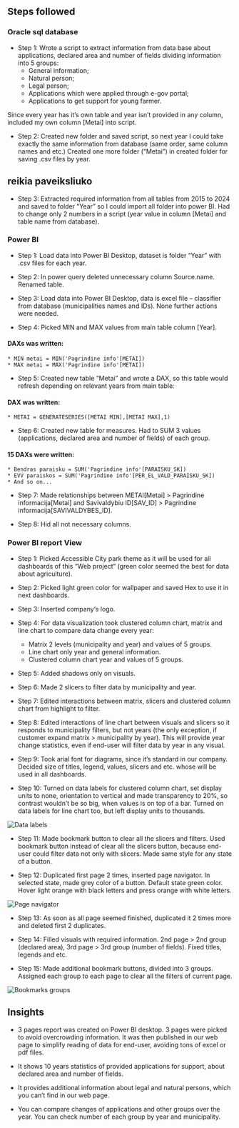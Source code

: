 ## Steps followed

### Oracle sql database

- Step 1: Wrote a script to extract information from data base about applications, declared area and number of fields dividing information into 5 groups:
	* General information;
	* Natural person;
 	* Legal person;
  	* Applications which were applied through e-gov portal;
  	* Applications to get support for young farmer.
  
Since every year has it’s own table and year isn’t provided in any column, included my own column [Metai] into script.


- Step 2: Created new folder and saved script, so next year I could take exactly the same information from database (same order, same column names and etc.)
Created one more folder (“Metai”) in created folder for saving .csv files by year.

## reikia paveiksliuko

- Step 3: Extracted required information from all tables from 2015 to 2024 and saved to folder “Year” so I could import all folder into power BI. Had to change only 2 numbers in a script (year value in column [Metai] and table name from database).

### Power BI

- Step 1: Load data into Power BI Desktop, dataset is folder “Year” with .csv files for each year.

- Step 2: In power query deleted unnecessary column Source.name. Renamed table.

- Step 3: Load data into Power BI Desktop, data is excel file – classifier from database (municipalities names and IDs). None further actions were needed.

- Step 4: Picked MIN and MAX values from main table column [Year].
  
#### DAXs was written:

	* MIN metai = MIN('Pagrindine info'[METAI])
 	* MAX metai = MAX('Pagrindine info'[METAI])

- Step 5: Created new table “Metai” and wrote a DAX, so this table would refresh depending on relevant years from main table:

#### DAX was written:

	* METAI = GENERATESERIES([METAI MIN],[METAI MAX],1)

- Step 6: Created new table for measures. Had to SUM 3 values (applications, declared area and number of fields) of each group.

#### 15 DAXs were written:

	* Bendras paraisku = SUM('Pagrindine info'[PARAISKU_SK])
	* EVV paraiskos = SUM('Pagrindine info'[PER_EL_VALD_PARAISKU_SK])
	* And so on... 

- Step 7: Made relationships between METAI[Metai] >  Pagrindine informacija[Metai] and Savivaldybiu ID[SAV_ID] > Pagrindine informacija[SAVIVALDYBES_ID].

- Step 8: Hid all not necessary columns.

### Power BI report View

- Step 1: Picked Accessible City park theme as it will be used for all dashboards of this “Web project“ (green color seemed the best for data about agriculture).

- Step 2: Picked light green color for wallpaper and saved Hex to use it in next dashboards.

- Step 3: Inserted company‘s logo.

- Step 4: For data visualization took clustered column chart, matrix and line chart to compare data change every year:
	* Matrix 2 levels (municipality and year) and values of 5 groups.
	* Line chart only year and general information.
	* Clustered column chart year and values of 5 groups.

- Step 5: Added shadows only on visuals.

- Step 6: Made 2 slicers to filter data by municipality and year. 

- Step 7: Edited interactions between matrix, slicers and clustered column chart from highlight to filter.

- Step 8: Edited interactions of line chart between visuals and slicers so it responds to municipality filters, but not years (the only exception, if customer expand matrix > municipality by year). This will provide year change statistics, even if end-user will filter data by year in any visual.

- Step 9: Took arial font for diagrams, since it’s standard in our company. Decided size of titles, legend, values, slicers and etc. whose will be used in all dashboards. 

- Step 10: Turned on data labels for clustered column chart, set display units to none, orientation to vertical and made transparency to 20%, so contrast wouldn’t be so big, when values is on top of a bar. Turned on data labels for line chart too, but left display units to thousands.

![Data labels](https://github.com/user-attachments/assets/07849d1f-10de-4c1e-936e-c6c32bd92dbe)


- Step 11: Made bookmark button to clear all the slicers and filters. Used bookmark button instead of clear all the slicers button, because end-user could filter data not only with slicers. Made same style for any state of a button.

- Step 12: Duplicated first page 2 times, inserted page navigator. In selected state, made grey color of a button. Default state green color. Hover light orange with black letters and press orange with white letters.

![Page navigator](https://github.com/user-attachments/assets/6b554cf8-11c0-41e6-b8b5-7a8cd7ff756c)


- Step 13: As soon as all page seemed finished, duplicated it 2 times more and deleted first 2 duplicates. 

- Step 14: Filled visuals with required information. 2nd page > 2nd group (declared area), 3rd page > 3rd group (number of fields). Fixed titles, legends and etc. 

- Step 15: Made additional bookmark buttons, divided into 3 groups. Assigned each group to each page to clear all the filters of current page.



![Bookmarks groups](https://github.com/user-attachments/assets/d6e86351-1f06-4f33-915d-69b1a66c465f)


## Insights

* 3 pages report was created on Power BI desktop. 3 pages were picked to avoid overcrowding information. It was then published in our web page to simplify reading of data for end-user, avoiding tons of excel or pdf files.

* It shows 10 years statistics of provided applications for support, about declared area and number of fields. 

* It provides additional information about legal and natural persons, which you can’t find in our web page.

* You can compare changes of applications and other groups over the year. You can check number of each group by year and municipality.
